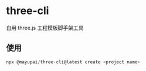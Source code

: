 # three-cli

自用 three.js 工程模板脚手架工具

## 使用

```js
npx @mayupai/three-cli@latest create <project name>
```
